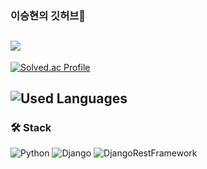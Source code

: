 ### 이승현의 깃허브👋

<!--
**honeyhyuni/honeyhyuni** is a ✨ _special_ ✨ repository because its `README.md` (this file) appears on your GitHub profile.

Here are some ideas to get you started:

- 🔭 I’m currently working on ...
- 🌱 I’m currently learning ...
- 👯 I’m looking to collaborate on ...
- 🤔 I’m looking for help with ...
- 💬 Ask me about ...
- 📫 How to reach me: ...
- 😄 Pronouns: ...
- ⚡ Fun fact: ...
-->

<a href="https://plastic-paneer-24d.notion.site/Study-ad3ba50bd5a24252b0de711ad77ffca8" target="_blank"><img src="https://img.shields.io/badge/Notion-000000?style=flat-square&logo=notion&logoColor=white"/></a>
---

[![Solved.ac Profile](http://mazassumnida.wtf/api/generate_badge?boj=tjfkqwkd001)](https://solved.ac/tjfkqwkd001)

<!--![honeyhyuni's GitHub stats](https://github-readme-stats.vercel.app/api?username=honeyhyuni&show_icons=true&theme=dark) -->

![Used Languages](https://github-readme-stats.vercel.app/api/top-langs/?username=honeyhyuni&layout=compact&theme=dark)
---

### 🛠 Stack
![Python](https://img.shields.io/badge/python-3776AB?style=for-the-badge&logo=python&logoColor=white)
![Django](https://img.shields.io/badge/django-092E20?style=for-the-badge&logo=django&logoColor=white)
![DjangoRestFramework](https://img.shields.io/badge/drf-092E20?style=for-the-badge&logo=django&logoColor=white)


